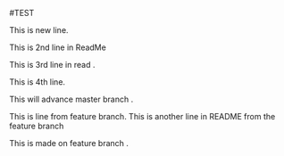 

#TEST




This is new line.

This is 2nd line in ReadMe
 
This is 3rd line in read .

This is 4th line.


This will advance master branch .

This is line from feature branch. 
This is another line in README from the feature branch 

This is made on feature branch . 
 

